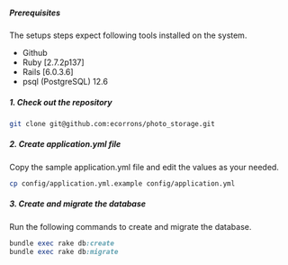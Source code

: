 ##### Prerequisites

The setups steps expect following tools installed on the system.

- Github
- Ruby [2.7.2p137]
- Rails [6.0.3.6]
- psql (PostgreSQL) 12.6

##### 1. Check out the repository

```bash
git clone git@github.com:ecorrons/photo_storage.git
```
##### 2. Create application.yml file

Copy the sample application.yml file and edit the values as your needed.

```bash
cp config/application.yml.example config/application.yml
```

##### 3. Create and migrate the database

Run the following commands to create and migrate the database.

```ruby
bundle exec rake db:create
bundle exec rake db:migrate
```